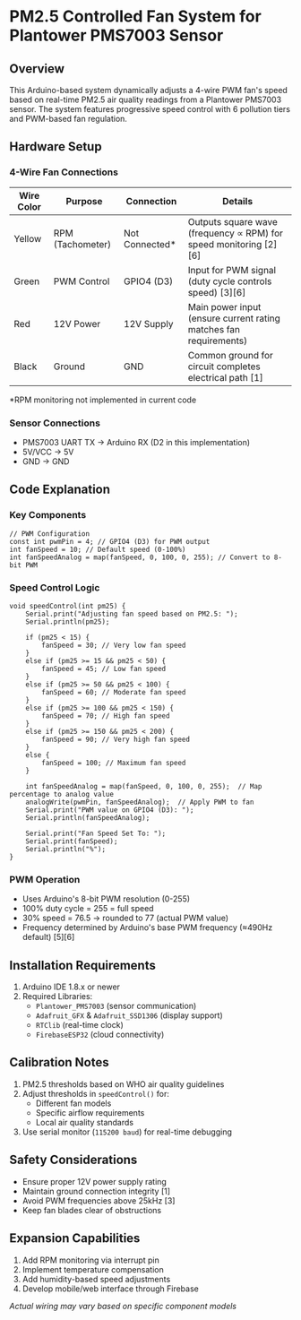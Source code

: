# PM2.5 Controlled Fan System for Plantower PMS7003 Sensor

## Overview
This Arduino-based system dynamically adjusts a 4-wire PWM fan's speed based on real-time PM2.5 air quality readings from a Plantower PMS7003 sensor. The system features progressive speed control with 6 pollution tiers and PWM-based fan regulation.

## Hardware Setup

### 4-Wire Fan Connections
| Wire Color | Purpose          | Connection       | Details                                                                 |
|------------|------------------|------------------|-------------------------------------------------------------------------|
| Yellow     | RPM (Tachometer) | Not Connected*   | Outputs square wave (frequency ∝ RPM) for speed monitoring [2][6]      |
| Green      | PWM Control      | GPIO4 (D3)       | Input for PWM signal (duty cycle controls speed) [3][6]                |
| Red        | 12V Power        | 12V Supply       | Main power input (ensure current rating matches fan requirements)      |
| Black      | Ground           | GND              | Common ground for circuit completes electrical path [1]                |

*RPM monitoring not implemented in current code

### Sensor Connections
- PMS7003 UART TX → Arduino RX (D2 in this implementation)
- 5V/VCC → 5V
- GND → GND

## Code Explanation

### Key Components

```
// PWM Configuration
const int pwmPin = 4; // GPIO4 (D3) for PWM output
int fanSpeed = 10; // Default speed (0-100%)
int fanSpeedAnalog = map(fanSpeed, 0, 100, 0, 255); // Convert to 8-bit PWM
```


### Speed Control Logic

```
void speedControl(int pm25) {
    Serial.print("Adjusting fan speed based on PM2.5: ");
    Serial.println(pm25);

    if (pm25 < 15) {
        fanSpeed = 30; // Very low fan speed
    }
    else if (pm25 >= 15 && pm25 < 50) {
        fanSpeed = 45; // Low fan speed
    }
    else if (pm25 >= 50 && pm25 < 100) {
        fanSpeed = 60; // Moderate fan speed
    }
    else if (pm25 >= 100 && pm25 < 150) {
        fanSpeed = 70; // High fan speed
    }
    else if (pm25 >= 150 && pm25 < 200) {
        fanSpeed = 90; // Very high fan speed
    }
    else {
        fanSpeed = 100; // Maximum fan speed
    }

    int fanSpeedAnalog = map(fanSpeed, 0, 100, 0, 255);  // Map percentage to analog value
    analogWrite(pwmPin, fanSpeedAnalog);  // Apply PWM to fan
    Serial.print("PWM value on GPIO4 (D3): ");
    Serial.println(fanSpeedAnalog);

    Serial.print("Fan Speed Set To: ");
    Serial.print(fanSpeed);
    Serial.println("%");
}
```


### PWM Operation
- Uses Arduino's 8-bit PWM resolution (0-255)
- 100% duty cycle = 255 = full speed
- 30% speed = 76.5 → rounded to 77 (actual PWM value)
- Frequency determined by Arduino's base PWM frequency (≈490Hz default) [5][6]

## Installation Requirements
1. Arduino IDE 1.8.x or newer
2. Required Libraries:
   - `Plantower_PMS7003` (sensor communication)
   - `Adafruit_GFX` & `Adafruit_SSD1306` (display support)
   - `RTClib` (real-time clock)
   - `FirebaseESP32` (cloud connectivity)

## Calibration Notes
1. PM2.5 thresholds based on WHO air quality guidelines
2. Adjust thresholds in `speedControl()` for:
   - Different fan models
   - Specific airflow requirements
   - Local air quality standards
3. Use serial monitor (`115200 baud`) for real-time debugging

## Safety Considerations
- Ensure proper 12V power supply rating
- Maintain ground connection integrity [1]
- Avoid PWM frequencies above 25kHz [3]
- Keep fan blades clear of obstructions

## Expansion Capabilities
1. Add RPM monitoring via interrupt pin
2. Implement temperature compensation
3. Add humidity-based speed adjustments
4. Develop mobile/web interface through Firebase

*Actual wiring may vary based on specific component models*
